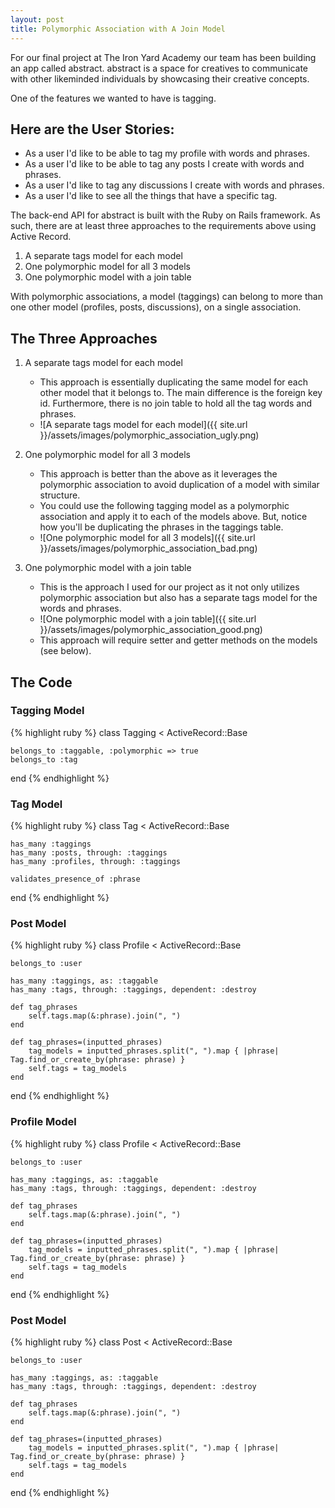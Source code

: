 ```yaml
---
layout: post
title: Polymorphic Association with A Join Model
---
```

For our final project at The Iron Yard Academy our team has been building an app called abstract. abstract is a space for creatives to communicate with other likeminded individuals by showcasing their creative concepts. 

One of the features we wanted to have is tagging. 

## Here are the User Stories:

* As a user I'd like to be able to tag my profile with words and phrases.
* As a user I'd like to be able to tag any posts I create with words and phrases.
* As a user I'd like to tag any discussions I create with words and phrases.
* As a user I'd like to see all the things that have a specific tag.

The back-end API for abstract is built with the Ruby on Rails framework. 
As such, there are at least three approaches to the requirements above using Active Record.

1. A separate tags model for each model
2. One polymorphic model for all 3 models
3. One polymorphic model with a join table

With polymorphic associations, a model (taggings) can belong to more than one other model (profiles, posts, discussions), on a single association.

## The Three Approaches

1. A separate tags model for each model

	* This approach is essentially duplicating the same model for each other model that it belongs to. The main difference is the foreign key id. Furthermore, there is no join table to hold all the tag words and phrases.
	* ![A separate tags model for each model]({{ site.url }}/assets/images/polymorphic_association_ugly.png)

2. One polymorphic model for all 3 models

	* This approach is better than the above as it leverages the polymorphic association to avoid duplication of a model with similar structure. 
	* You could use the following tagging model as a polymorphic association and apply it to each of the models above. But, notice how you'll be duplicating the phrases in the taggings table. 
	* ![One polymorphic model for all 3 models]({{ site.url }}/assets/images/polymorphic_association_bad.png)

3. One polymorphic model with a join table

	* This is the approach I used for our project as it not only utilizes polymorphic association but also has a separate tags model for the words and phrases.
	* ![One polymorphic model with a join table]({{ site.url }}/assets/images/polymorphic_association_good.png)
	* This approach will require setter and getter methods on the models (see below).

## The Code

### Tagging Model

{% highlight ruby %}
class Tagging < ActiveRecord::Base

	belongs_to :taggable, :polymorphic => true
	belongs_to :tag

end
{% endhighlight %}

### Tag Model

{% highlight ruby %}
class Tag < ActiveRecord::Base

	has_many :taggings
	has_many :posts, through: :taggings
	has_many :profiles, through: :taggings
  
	validates_presence_of :phrase

end
{% endhighlight %}

### Post Model

{% highlight ruby %}
class Profile < ActiveRecord::Base

	belongs_to :user
	
	has_many :taggings, as: :taggable
	has_many :tags, through: :taggings, dependent: :destroy

	def tag_phrases
   		self.tags.map(&:phrase).join(", ")
  	end

  	def tag_phrases=(inputted_phrases)
   		tag_models = inputted_phrases.split(", ").map { |phrase| Tag.find_or_create_by(phrase: phrase) }
   		self.tags = tag_models
  	end

end
{% endhighlight %}

### Profile Model

{% highlight ruby %}
class Profile < ActiveRecord::Base

	belongs_to :user
	
	has_many :taggings, as: :taggable
	has_many :tags, through: :taggings, dependent: :destroy

	def tag_phrases
   		self.tags.map(&:phrase).join(", ")
  	end

  	def tag_phrases=(inputted_phrases)
    	tag_models = inputted_phrases.split(", ").map { |phrase| Tag.find_or_create_by(phrase: phrase) }
   		self.tags = tag_models
  	end

end
{% endhighlight %}

### Post Model

{% highlight ruby %}
class Post < ActiveRecord::Base

	belongs_to :user

	has_many :taggings, as: :taggable
	has_many :tags, through: :taggings, dependent: :destroy
	
  	def tag_phrases
   		self.tags.map(&:phrase).join(", ")
  	end

  	def tag_phrases=(inputted_phrases)
   		tag_models = inputted_phrases.split(", ").map { |phrase| Tag.find_or_create_by(phrase: phrase) }
   		self.tags = tag_models
  	end

end
{% endhighlight %}

